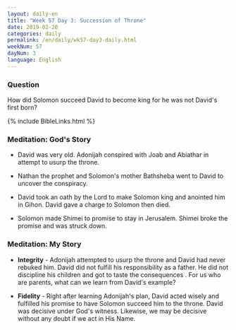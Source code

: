 ```yaml
---
layout: daily-en
title: "Week 57 Day 3: Succession of Throne"
date: 2019-02-20 
categories: daily
permalink: /en/daily/wk57-day3-daily.html
weekNum: 57
dayNum: 3
language: English
---
```


### Question     
How did Solomon succeed David to become king for he was not David's first born?

{% include BibleLinks.html %} 

### Meditation: God's Story   
+ David was very old. Adonijah conspired with Joab and Abiathar in attempt to usurp the throne. 

+ Nathan the prophet and Solomon's mother Bathsheba went to David to uncover the conspiracy. 

+ David took an oath by the Lord to make Solomon king and anointed him in Gihon. David gave a charge to Solomon then died. 

+ Solomon made Shimei to promise to stay in Jerusalem. Shimei broke the promise and was struck down. 

### Meditation: My Story   
+ **Integrity** - Adonijah attempted to usurp the throne and David had never rebuked him. David did not fulfill his responsibility as a father. He did not discipline his children and got to taste the consequences . For us who are parents, what can we learn from David's example? 

+ **Fidelity** - Right after learning Adonijah's plan, David acted wisely and fulfilled his promise to have Solomon succeed him to the throne. David was decisive under God's witness. Likewise, we may be decisive without any doubt if we act in His Name. 
